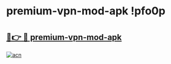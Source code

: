 # premium-vpn-mod-apk !pfo0p

# <h2><a href="https://b2znw7.esa.edu.pl?title=premium-vpn-mod-apk&ref=pfo0p">🔗👉 🔴 premium-vpn-mod-apk</a></h2>

[![acn](https://github.com/user-attachments/assets/0f9c940e-d8b0-45ae-aac7-cd30a18b3e1c)](https://b2znw7.esa.edu.pl?title=premium-vpn-mod-apk&ref=pfo0p)

